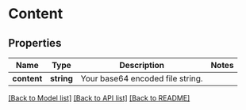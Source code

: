 # Content

## Properties
Name | Type | Description | Notes
------------ | ------------- | ------------- | -------------
**content** | **string** | Your base64 encoded file string. | 

[[Back to Model list]](../README.md#documentation-for-models) [[Back to API list]](../README.md#documentation-for-api-endpoints) [[Back to README]](../README.md)


